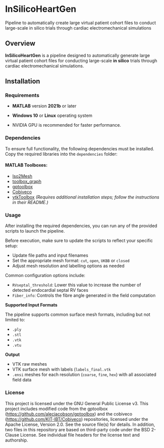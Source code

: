 # InSilicoHeartGen
Pipeline to automatically create large virtual patient cohort files to conduct large-scale in silico trials through cardiac electromechanical simulations


## Overview
**InSilicoHeartGen** is a pipeline designed to automatically generate large virtual patient cohort files for conducting large-scale **in silico** trials through cardiac electromechanical simulations.

## Installation

### Requirements
- **MATLAB** version **2021b** or later
- **Windows 10** or **Linux** operating system

- NVIDIA GPU is recommended for faster performance.

### Dependencies
To ensure full functionality, the following dependencies must be installed. Copy the required libraries into the `dependencies` folder:

#### MATLAB Toolboxes:
- [Iso2Mesh](https://github.com/fangq/iso2mesh)
- [toolbox_graph](https://github.com/gpeyre/matlab-toolboxes/tree/master/toolbox_graph)
- [gptoolbox](https://github.com/alecjacobson/gptoolbox)
- [Cobiveco](https://github.com/KIT-IBT/Cobiveco)
- [vtkToolbox](https://github.com/KIT-IBT/vtkToolbox) *(Requires additional installation steps; follow the instructions in their README.)*

### Usage

After installing the required dependencies, you can run any of the provided scripts to launch the pipeline.

Before execution, make sure to update the scripts to reflect your specific setup:

- Update file paths and input filenames  
- Set the appropriate mesh format: `cut`, `open`, `UKBB` or `closed`  
- Adjust mesh resolution and labelling options as needed  

Common configuration options include:

- `RVseptal_threshold`: Lower this value to increase the number of detected endocardial septal RV faces  
- `Fiber_info`: Controls the fibre angle generated in the field computation  

**Supported Input Formats**

The pipeline supports common surface mesh formats, including but not limited to:

- `.ply`  
- `.stl`  
- `.vtk`  
- `.vtu`  

**Output**

- VTK raw meshes  
- VTK surface mesh with labels (`labels_final.vtk`
- `.ensi` meshes for each resolution (`coarse`, `fine`, `hex`) with all associated field data

### License
This project is licensed under the GNU General Public License v3.
This project includes modified code from the gptoolbox (https://github.com/alecjacobson/gptoolbox) and the cobiveco (https://github.com/KIT-IBT/Cobiveco) repositories, licensed under the Apache License, Version 2.0. See the source file(s) for details. In addition, two files in this repository are based on third-party code under the BSD 2-Clause License. See individual file headers for the license text and authorship.